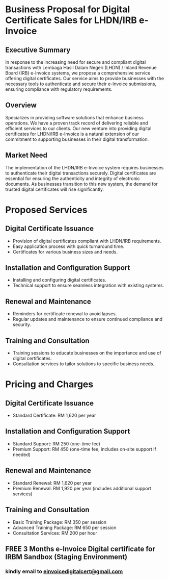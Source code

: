 # Business Proposal for Digital Certificate Sales for LHDN/IRB e-Invoice

## Executive Summary
In response to the increasing need for secure and compliant digital transactions with Lembaga Hasil Dalam Negeri (LHDN) / Inland Revenue Board (IRB) e-Invoice systems, we propose a comprehensive service offering digital certificates. Our service aims to provide businesses with the necessary tools to authenticate and secure their e-Invoice submissions, ensuring compliance with regulatory requirements.

## Overview
Specializes in providing software solutions that enhance business operations. We have a proven track record of delivering reliable and efficient services to our clients. Our new venture into providing digital certificates for LHDN/IRB e-Invoice is a natural extension of our commitment to supporting businesses in their digital transformation.

## Market Need
The implementation of the LHDN/IRB e-Invoice system requires businesses to authenticate their digital transactions securely. Digital certificates are essential for ensuring the authenticity and integrity of electronic documents. As businesses transition to this new system, the demand for trusted digital certificates will rise significantly.

# Proposed Services

## Digital Certificate Issuance

- Provision of digital certificates compliant with LHDN/IRB requirements.
- Easy application process with quick turnaround time.
- Certificates for various business sizes and needs.

## Installation and Configuration Support

- Installing and configuring digital certificates.
- Technical support to ensure seamless integration with existing systems.

## Renewal and Maintenance

- Reminders for certificate renewal to avoid lapses.
- Regular updates and maintenance to ensure continued compliance and security.

## Training and Consultation

- Training sessions to educate businesses on the importance and use of digital certificates.
- Consultation services to tailor solutions to specific business needs.

# Pricing and Charges

## Digital Certificate Issuance

- Standard Certificate: RM 1,620 per year

## Installation and Configuration Support

- Standard Support: RM 250 (one-time fee)
- Premium Support: RM 450 (one-time fee, includes on-site support if needed)

## Renewal and Maintenance

- Standard Renewal: RM 1,620 per year
- Premium Renewal: RM 1,920 per year (includes additional support services)

## Training and Consultation

- Basic Training Package: RM 350 per session
- Advanced Training Package: RM 650 per session
- Consultation Services: RM 200 per hour

## FREE 3 Months e-Invoice Digital certificate for IRBM Sandbox (Staging Environment)

### kindly email to einvoicedigitalcert@gmail.com

